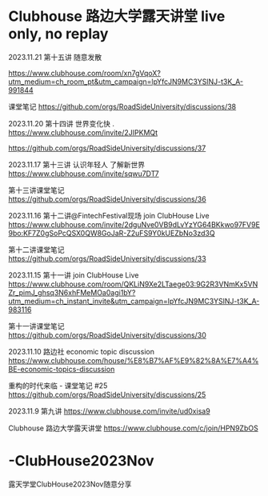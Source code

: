 # Clubhouse 路边大学露天讲堂 live only, no replay

2023.11.21 第十五讲 随意发散

https://www.clubhouse.com/room/xn7gVqoX?utm_medium=ch_room_pt&utm_campaign=lpYfcJN9MC3YSlNJ-t3K_A-991844

课堂笔记
https://github.com/orgs/RoadSideUniversity/discussions/38

2023.11.20 第十四讲 世界变化快 .
https://www.clubhouse.com/invite/2JIPKMQt

https://github.com/orgs/RoadSideUniversity/discussions/37

2023.11.17 第十三讲 认识年轻人 了解新世界 
https://www.clubhouse.com/invite/sqwu7DT7

第十三讲课堂笔记
https://github.com/orgs/RoadSideUniversity/discussions/36

2023.11.16 第十二讲@FintechFestival现场 join ClubHouse Live 
https://www.clubhouse.com/invite/2dguNve0VB9dLvYzYG64BKkwo97FV9E9bo:KF7Z0gSoPcQSX0QW8GoJaR-Z2uFS9Y0kUEZbNo3zd3Q

第十二讲课堂笔记
https://github.com/orgs/RoadSideUniversity/discussions/33

2023.11.15 第十一讲 join ClubHouse Live 
https://www.clubhouse.com/room/QKLiN9Xe2LTaege03:9G2R3VNmKx5VNZr_pimJ_ghsq3N6xhFMeMOa0agi1bY?utm_medium=ch_instant_invite&utm_campaign=lpYfcJN9MC3YSlNJ-t3K_A-983116

第十一讲课堂笔记 
https://github.com/orgs/RoadSideUniversity/discussions/30

2023.11.10 路边社 economic topic discussion
https://www.clubhouse.com/house/%E8%B7%AF%E9%82%8A%E7%A4%BE-economic-topics-discussion

重构的时代来临 - 课堂笔记 #25
https://github.com/orgs/RoadSideUniversity/discussions/25

2023.11.9 第九讲
https://www.clubhouse.com/invite/ud0xisa9

Clubhouse 路边大学露天讲堂
https://www.clubhouse.com/c/join/HPN9ZbOS

# -ClubHouse2023Nov
露天学堂ClubHouse2023Nov随意分享
